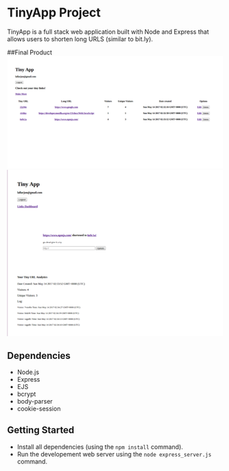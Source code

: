 # TinyApp Project

TinyApp is a full stack web application built with Node and Express that allows users to shorten long URLS (similar to bit.ly).

##Final Product
![View of home dashboard. All users created links are displayed along with links information](https://github.com/arjunlol/tinyApp/blob/master/docs/urls-page.png)
![View of link edit page. User can update link and view shortURL analytics](https://github.com/arjunlol/tinyApp/blob/master/docs/url-edit.png)

## Dependencies

- Node.js
- Express
- EJS
- bcrypt
- body-parser
- cookie-session

## Getting Started

- Install all dependencies (using the `npm install` command).
- Run the developement web server using the `node express_server.js` command.